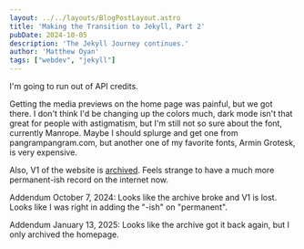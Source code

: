 ```yaml
---
layout: ../../layouts/BlogPostLayout.astro
title: 'Making the Transition to Jekyll, Part 2'
pubDate: 2024-10-05
description: 'The Jekyll Journey continues.'
author: 'Matthew Oyan'
tags: ["webdev", "jekyll"]
---
```


I'm going to run out of API credits.

Getting the media previews on the home page was painful, but we got there. I don't think I'd be changing up the colors much, dark mode isn't that great for people with astigmatism, but I'm still not so sure about the font, currently Manrope. Maybe I should splurge and get one from pangrampangram.com, but another one of my favorite fonts, Armin Grotesk, is very expensive.

Also, V1 of the website is [archived](https://web.archive.org/web/20241005154048/https://sgtlighttree.github.io/mywebsite/). Feels strange to have a much more permanent-ish record on the internet now.

Addendum October 7, 2024: Looks like the archive broke and V1 is lost. Looks like I was right in adding the "-ish" on "permanent".

Addendum January 13, 2025: Looks like the archive got it back again, but I only archived the homepage.
